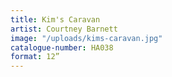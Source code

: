 ```yaml
---
title: Kim's Caravan
artist: Courtney Barnett
image: "/uploads/kims-caravan.jpg"
catalogue-number: HA038
format: 12”
---
```


